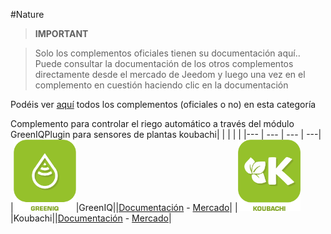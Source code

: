 
#Nature


>**IMPORTANT**

>Solo los complementos oficiales tienen su documentación aquí.. Puede consultar la documentación de los otros complementos directamente desde el mercado de Jeedom y luego una vez en el complemento en cuestión haciendo clic en la documentación


Podéis ver [aquí](https://market.jeedom.com/index.php?v=d&p=market&type=plugin&categorie=nature) todos los complementos (oficiales o no) en esta categoría

Complemento para controlar el riego automático a través del módulo GreenIQPlugin para sensores de plantas koubachi| | | | |
|--- | --- | --- | ---|
|<img src="greeniq/greeniq_icon.png" width="100" />|GreenIQ||[Documentación](greeniq/index.md) - [Mercado](https://market.jeedom.com/index.php?v=d&p=market_display&id=1717)|
|<img src="koubachi/koubachi_icon.png" width="100" />|Koubachi||[Documentación](koubachi/index.md) - [Mercado](https://market.jeedom.com/index.php?v=d&p=market_display&id=1012)|

